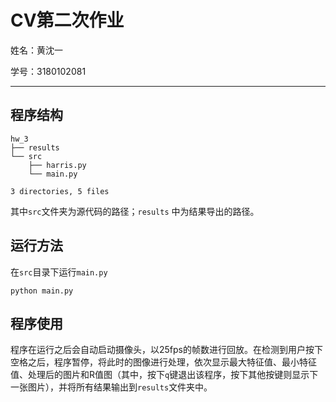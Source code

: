 # CV第二次作业

姓名：黄沈一

学号：3180102081

---

## 程序结构

```shell
hw_3
├── results
└── src
    ├── harris.py
    └── main.py

3 directories, 5 files
```

其中`src`文件夹为源代码的路径；`results` 中为结果导出的路径。

## 运行方法

在`src`目录下运行`main.py`

```shell
python main.py
```

## 程序使用

程序在运行之后会自动启动摄像头，以25fps的帧数进行回放。在检测到用户按下空格之后，程序暂停，将此时的图像进行处理，依次显示最大特征值、最小特征值、处理后的图片和R值图（其中，按下`q`键退出该程序，按下其他按键则显示下一张图片），并将所有结果输出到`results`文件夹中。


